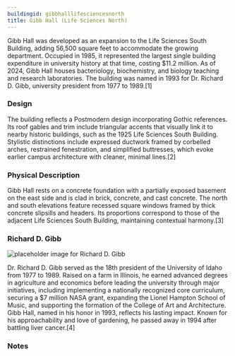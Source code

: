 ```yaml
---
buildingid: gibbhalllifesciencesnorth
title: Gibb Hall (Life Sciences North)
---
```


Gibb Hall was developed as an expansion to the Life Sciences South Building, adding 56,500 square feet to accommodate the growing department. Occupied in 1985, it represented the largest single building expenditure in university history at that time, costing $11.2 million. As of 2024, Gibb Hall houses bacteriology, biochemistry, and biology teaching and research laboratories. The building was named in 1993 for Dr. Richard D. Gibb, university president from 1977 to 1989.[1]

### Design
The building reflects a Postmodern design incorporating Gothic references. Its roof gables and trim include triangular accents that visually link it to nearby historic buildings, such as the 1925 Life Sciences South Building. Stylistic distinctions include expressed ductwork framed by corbelled arches, restrained fenestration, and simplified buttresses, which evoke earlier campus architecture with cleaner, minimal lines.[2]

### Physical Description
Gibb Hall rests on a concrete foundation with a partially exposed basement on the east side and is clad in brick, concrete, and cast concrete. The north and south elevations feature recessed square windows framed by thick concrete slipsills and headers. Its proportions correspond to those of the adjacent Life Sciences South Building, maintaining contextual harmony.[3]  

### Richard D. Gibb

![placeholder image for Richard D. Gibb](https://64.media.tumblr.com/9eff37440d04bb3419a787d8ea769bf5/tumblr_mv399mzION1soxh7uo1_1280.jpg)

Dr. Richard D. Gibb served as the 18th president of the University of Idaho from 1977 to 1989. Raised on a farm in Illinois, he earned advanced degrees in agriculture and economics before leading the university through major initiatives, including implementing a nationally recognized core curriculum, securing a $7 million NASA grant, expanding the Lionel Hampton School of Music, and supporting the formation of the College of Art and Architecture. Gibb Hall, named in his honor in 1993, reflects his lasting impact. Known for his approachability and love of gardening, he passed away in 1994 after battling liver cancer.[4]  

### Notes  

[^1]:  Nathan J. Moody, “National Register of Historic Places—Registration Form: The University of Idaho Historic District,” initial submission to Idaho SHPO, unpublished, University of Idaho, Moscow, Idaho, May 7, 2025, 59, 60.  
[^2]: Ibid.  
[^3]: Ibid.  
[^4]: “Dr. Richard Gibb, 1983,” uidahodigital, accessed [insert date], https://www.tumblr.com/uidahodigital/64871740792/dr-richard-gibb-1983-officially-the-university.
